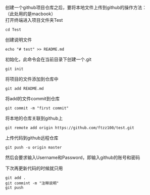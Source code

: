创建一个github项目仓库之后，要将本地文件上传到github的操作方法：    
（此处用的是macbook）  
打开终端进入项目文件夹Test  
```shell
cd Test  
```

创建说明文件  
```shell
echo "# test" >> README.md  
```

初始化，此命令会在当前目录下创建一个.git 
```shell
git init
```

将项目的文件添加到仓库中  
```shell
git add README.md
```

将add的文件commit到仓库  
```shell
git commit -m "first commit"
```

将本地的仓库关联到github上  
```shell
git remote add origin https://github.com/ftzz100/test.git
```

上传代码到github远程仓库  
```shell
git push -u origin master
```
然后会要求输入Username和Password，即输入github的账号和密码

下次再更新代码的时候就只用  
```shell
git add .  
git commint -m "注释说明"  
git push  
```
